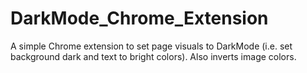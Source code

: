 # DarkMode_Chrome_Extension
A simple Chrome extension to set page visuals to DarkMode (i.e. set background dark and text to bright colors). Also inverts image colors.
